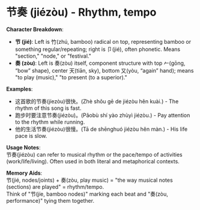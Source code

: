 # **节奏 (jiézòu) - Rhythm, tempo**

**Character Breakdown**:  
- **节 (jié)**: Left is 竹(zhú, bamboo) radical on top, representing bamboo or something regular/repeating; right is 卩(jié), often phonetic. Means "section," "node," or "festival."  
- **奏 (zòu)**: Left is 奏(zòu) itself, component structure with top 𠂉(gōng, “bow” shape), center 天(tiān, sky), bottom 又(yòu, “again” hand); means "to play (music)," "to present (to a superior)."

**Examples**:  
- 这首歌的节奏(jíezòu)很快。(Zhè shǒu gē de jiézòu hěn kuài.) - The rhythm of this song is fast.  
- 跑步时要注意节奏(jiézòu)。(Pǎobù shí yào zhùyì jiézòu.) - Pay attention to the rhythm while running.  
- 他的生活节奏(jiézòu)很慢。(Tā de shēnghuó jiézòu hěn màn.) - His life pace is slow.

**Usage Notes**:  
节奏(jiézòu) can refer to musical rhythm or the pace/tempo of activities (work/life/living). Often used in both literal and metaphorical contexts.

**Memory Aids**:  
节(jié, nodes/joints) + 奏(zòu, play music) = "the way musical notes (sections) are played" = rhythm/tempo.  
Think of "节(jíe, bamboo nodes)" marking each beat and "奏(zòu, performance)" tying them together.
